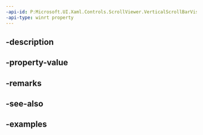 ```yaml
---
-api-id: P:Microsoft.UI.Xaml.Controls.ScrollViewer.VerticalScrollBarVisibility
-api-type: winrt property
---
```


## -description

## -property-value

## -remarks

## -see-also

## -examples

